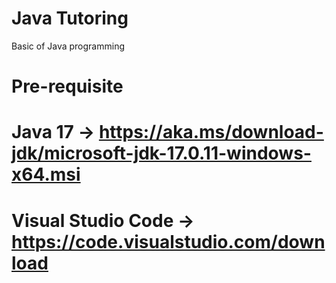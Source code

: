# Java Tutoring
Basic of Java programming

# Pre-requisite 
# Java 17 -> https://aka.ms/download-jdk/microsoft-jdk-17.0.11-windows-x64.msi
# Visual Studio Code -> https://code.visualstudio.com/download

